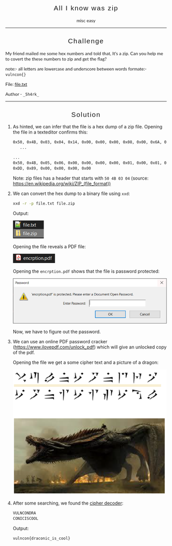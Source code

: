 <h2 style="font-family: Raleway,RalewayOffline,sans-serif;font-weight: 500;letter-spacing: 2px;text-align:center;">All I know was zip</h2>
<div style="text-align:center;">
	<span style="font-family: Lato,LatoOffline,sans-serif;">misc</span>
	<span style="font-family: Lato,LatoOffline,sans-serif;">easy</span>
</div>



---

<h2 style="font-family: Raleway,RalewayOffline,sans-serif;font-weight: 500;letter-spacing: 2px;text-align:center;">Challenge</h2>

<div style="text-align:left;">
	<span style="font-family: Lato,LatoOffline,sans-serif;">
		<p>My friend mailed me some hex numbers and told that, It's a zip. Can you help me to covert the these numbers to zip and get the flag?</p>
		<p>note:- all letters are lowercase and underscore between words formate:-<code>vulncon{}</code></p>
		<p>File: <a href="./file/file.txt">file.txt</a></p>
		<p>Author - <code>_5h4rk_</code></p>
	</span>
</div>




---

<h2 style="font-family: Raleway,RalewayOffline,sans-serif;font-weight: 500;letter-spacing: 2px;text-align:center;">Solution</h2>

1. As hinted, we can infer that the file is a hex dump of a zip file. Opening the file in a texteditor confirms this:
   
   ```bash
   0x50, 0x4B, 0x03, 0x04, 0x14, 0x00, 0x00, 0x00, 0x08, 0x00, 0x6A, 0x5A, 0x85, 0x51, 0xC4, 0xDC
      ...
   ```

   ```bash
   ...
   0x50, 0x4B, 0x05, 0x06, 0x00, 0x00, 0x00, 0x00, 0x01, 0x00, 0x01, 0x00, 0x53, 0x00, 0x00, 0x00, 
   0xDD, 0x89, 0x00, 0x00, 0x00, 0x00
   ```

   Note: zip files has a header that starts with `50 4B 03 04` (source: https://en.wikipedia.org/wiki/ZIP_(file_format))

     

2. We can convert the hex dump to a binary file using `xxd`:

   ```bash
   xxd -r -p file.txt file.zip
   ```

   Output:

   ![zip](./img/zip.PNG)

   
   
   Opening the file reveals a PDF file:
   
   ![pdf](./img/encrption.PNG)
   
   Opening the `encrption.pdf` shows that the file is password protected:
   
   ![password](./img/password.PNG)
   
   Now, we have to figure out the password.
   
   

3. We can use an online PDF password cracker (https://www.ilovepdf.com/unlock_pdf) which will give an unlocked copy of the pdf.

   Opening the file we get a some cipher text and a picture of a dragon:
   
   ![dragoncipher](./img/dragoncipher.PNG)

   

   

4. After some searching, we found the [cipher decoder](https://www.dcode.fr/draconic-dragon-language):

   ```bash
   VULNCONDRA
   CONICISCOOL
	```

   Output:

   ```bash
   vulncon{draconic_is_cool}
	```

   

